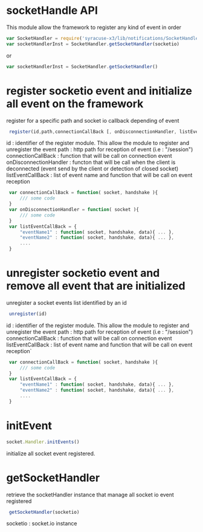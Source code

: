 # socketHandle API
This module allow the framework to register any kind of event in order
```javascript
var SocketHandler = require('syracuse-x3/lib/notifications/SocketHandler');
var socketHandlerInst = SocketHandler.getSocketHandler(socketio)
```
or
```javascript
var socketHandlerInst = SocketHandler.getSocketHandler()
```
# register socketio event and initialize all event on the framework
register for a specific path and socket io callback depending of event
```javascript
 register(id,path,connectionCallBack [, onDisconnectionHandler, listEventCallBack])
```
 id : identifier of the register module. This allow the module to register and unregister the event
 path : http path for reception of event (i.e : "/session")
 connectionCallBack : function that will be call on connection event
 onDisconnectionHandler : functon that will be call when the client is deconnected (event send by the client or detection of closed socket)
 listEventCallBack : list of event name and function that will be call on event reception
```javascript
 var connectionCallBack = function( socket, handshake ){
     /// some code
 }
 var onDisconnectionHandler = function( socket ){
     /// some code
 }
 var listEventCallBack = {
     "eventName1" : function( socket, handshake, data){ ... },
     "eventName2" : function( socket, handshake, data){ ... },
     ....
 }
```
# unregister socketio event and remove all event that are initialized
 unregister a socket events list identified by an id
```javascript
 unregister(id)
```
 id : identifier of the register module. This allow the module to register and unregister the event
 path : http path for reception of event (i.e : "/session")
 connectionCallBack : function that will be call on connection event
 listEventCallBack : list of event name and function that will be call on event reception`
```javascript
 var connectionCallBack = function( socket, handshake ){
     /// some code
 }
 var listEventCallBack = {
     "eventName1" : function( socket, handshake, data){ ... },
     "eventName2" : function( socket, handshake, data){ ... },
     ....
 }
```
# initEvent
```javascript
socket.Handler.initEvents()
```
initialize all socket event registered.
# getSocketHandler
 retrieve the socketHandler instance that manage all socket io event registered
```javascript
 getSocketHandler(socketio)
```
 socketio : socket.io instance
